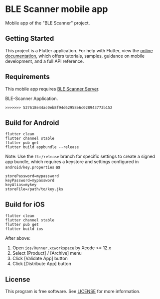 # BLE Scanner mobile app

Mobile app of the "BLE Scanner" project.

## Getting Started

This project is a Flutter application. For help with Flutter, view the [online documentation](https://flutter.dev/docs), which offers tutorials, samples, guidance on mobile development, and a full API reference.

## Requirements

This mobile app requires [BLE Scanner Server](https://github.com/ursci/blescanner-server).

BLE-Scanner Application.

```
>>>>>>> 527618e44ac0eb8f94d62958e6c028943773b152
```

## Build for Android

```
flutter clean
flutter channel stable
flutter pub get
flutter build appbundle --release
```

Note: Use the `ftr/release` branch for specific settings to create a signed app bundle, which requires a keystore and settings configured in `android/key.properties` as

```
storePassword=mypassword
keyPassword=mypassword
keyAlias=mykey
storeFile=/path/to/key.jks
```

## Build for iOS

```
flutter clean
flutter channel stable
flutter pub get
flutter build ios
```

After above:
1. Open `ios/Runner.xcworkspace` by Xcode >= 12.x
2. Select [Product] / [Archive] menu
3. Click [Validate App] button
4. Click [Distribute App] button

## License

This program is free software. See [LICENSE](LICENSE) for more information.
